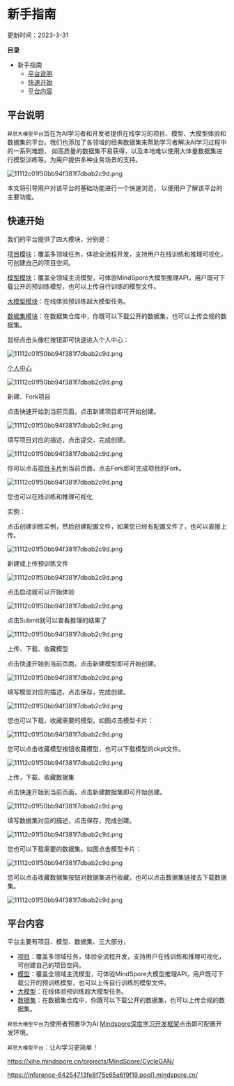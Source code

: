 # 新手指南

更新时间：2023-3-31

**目录**

- 新手指南
  - [平台说明](https://xihe-docs.mindspore.cn/zh/introduction/#平台说明)
  - [快速开始](https://xihe-docs.mindspore.cn/zh/introduction/#快速开始)
  - [平台内容](https://xihe-docs.mindspore.cn/zh/introduction/#平台内容)

## 平台说明

`昇思大模型平台`旨在为AI学习者和开发者提供在线学习的项目、模型、大模型体验和数据集的平台。我们也添加了各领域的经典数据集来帮助学习者解决AI学习过程中的一系列难题， 如高质量的数据集不易获得，以及本地难以使用大体量数据集进行模型训练等。为用户提供多种业务场景的支持。

![11112c01f50bb94f381f7dbab2c9d.png](https://obs-xihe-beijing4.obs.cn-north-4.myhuaweicloud.com/xihe-img/%E7%AE%80%E4%BB%8B_%E6%96%B0%E6%89%8B%E6%8C%87%E5%8D%97_331/t1.png)

本文将引导用户对该平台的基础功能进行一个快速浏览， 以便用户了解该平台的主要功能。

## 快速开始

我们的平台提供了四大模块，分别是：

[项目模块](https://xihe.mindspore.cn/projects)：覆盖多领域任务，体验全流程开发，支持用户在线训练和推理可视化，可创建自己的项目空间。

[模型模块](https://xihe.mindspore.cn/models)：覆盖全领域主流模型，可体验MindSpore大模型推理API，用户既可下载公开的预训练模型，也可以上传自行训练的模型文件。

[大模型模块](https://xihe.mindspore.cn/modelzoo)：在线体验预训练超大模型任务。

[数据集模块](https://xihe.mindspore.cn/datasets)：在数据集仓库中，你既可以下载公开的数据集，也可以上传合规的数据集。

鼠标点击头像栏按钮即可快速进入个人中心：

![11112c01f50bb94f381f7dbab2c9d.png](https://obs-xihe-beijing4.obs.cn-north-4.myhuaweicloud.com/xihe-img/%E7%AE%80%E4%BB%8B_%E6%96%B0%E6%89%8B%E6%8C%87%E5%8D%97_331/t2.png)

[个人中心](https://xihe.mindspore.cn/MindSpore)

![11112c01f50bb94f381f7dbab2c9d.png](https://obs-xihe-beijing4.obs.cn-north-4.myhuaweicloud.com/xihe-img/%E7%AE%80%E4%BB%8B_%E6%96%B0%E6%89%8B%E6%8C%87%E5%8D%97_331/t3.png)

新建、Fork项目

点击快速开始到当前页面，点击新建项目即可开始创建。

![11112c01f50bb94f381f7dbab2c9d.png](https://obs-xihe-beijing4.obs.cn-north-4.myhuaweicloud.com/xihe-img/%E7%AE%80%E4%BB%8B_%E6%96%B0%E6%89%8B%E6%8C%87%E5%8D%97_331/t4.png)

填写项目对应的描述，点击提交，完成创建。

![11112c01f50bb94f381f7dbab2c9d.png](https://obs-xihe-beijing4.obs.cn-north-4.myhuaweicloud.com/xihe-img/%E7%AE%80%E4%BB%8B_%E6%96%B0%E6%89%8B%E6%8C%87%E5%8D%97_331/t5.png)

你可以点击[项目卡片](https://xihe.mindspore.cn/projects/wesley/lstm_demo)到当前页面，点击Fork即可完成项目的Fork。

![11112c01f50bb94f381f7dbab2c9d.png](https://obs-xihe-beijing4.obs.cn-north-4.myhuaweicloud.com/xihe-img/%E7%AE%80%E4%BB%8B_%E6%96%B0%E6%89%8B%E6%8C%87%E5%8D%97_331/t6.png)

您也可以在线训练和推理可视化

实例：

点击创建训练实例，然后创建配置文件，如果您已经有配置文件了，也可以直接上传。

![11112c01f50bb94f381f7dbab2c9d.png](https://obs-xihe-beijing4.obs.cn-north-4.myhuaweicloud.com/xihe-img/%E6%96%B0_%E9%A1%B9%E7%9B%AE/WechatIMG580.png)

新建或上传预训练文件

![11112c01f50bb94f381f7dbab2c9d.png](https://obs-xihe-beijing4.obs.cn-north-4.myhuaweicloud.com/xihe-img/%E7%AE%80%E4%BB%8B_%E6%96%B0%E6%89%8B%E6%8C%87%E5%8D%97_331/t7.png)

点击启动就可以开始体验

![11112c01f50bb94f381f7dbab2c9d.png](https://obs-xihe-beijing4.obs.cn-north-4.myhuaweicloud.com/xihe-img/%E7%AE%80%E4%BB%8B_%E6%96%B0%E6%89%8B%E6%8C%87%E5%8D%97_331/t8.png)

点击Submit就可以查看推理的结果了

![11112c01f50bb94f381f7dbab2c9d.png](https://obs-xihe-beijing4.obs.cn-north-4.myhuaweicloud.com/xihe-img/%E7%AE%80%E4%BB%8B_%E6%96%B0%E6%89%8B%E6%8C%87%E5%8D%97_331/t9.png)

上传、下载、收藏模型

点击快速开始到当前页面，点击新建模型即可开始创建。

![11112c01f50bb94f381f7dbab2c9d.png](https://obs-xihe-beijing4.obs.cn-north-4.myhuaweicloud.com/xihe-img/%E7%AE%80%E4%BB%8B_%E6%96%B0%E6%89%8B%E6%8C%87%E5%8D%97_331/t10.png)

填写模型对应的描述，点击保存，完成创建。

![11112c01f50bb94f381f7dbab2c9d.png](https://obs-xihe-beijing4.obs.cn-north-4.myhuaweicloud.com/xihe-img/%E7%AE%80%E4%BB%8B_%E6%96%B0%E6%89%8B%E6%8C%87%E5%8D%97_331/t11.png)

您也可以下载，收藏需要的模型。如图点击模型卡片：

![11112c01f50bb94f381f7dbab2c9d.png](https://obs-xihe-beijing4.obs.cn-north-4.myhuaweicloud.com/xihe-img/%E7%AE%80%E4%BB%8B_%E6%96%B0%E6%89%8B%E6%8C%87%E5%8D%97_331/t12.png)

您可以点击收藏模型按钮收藏模型，也可以下载模型的ckpt文件。

![11112c01f50bb94f381f7dbab2c9d.png](https://obs-xihe-beijing4.obs.cn-north-4.myhuaweicloud.com/xihe-img/%E6%96%B0%E6%89%8B%E6%8C%87%E5%8D%97/WechatIMG1121.png)

上传，下载、收藏数据集

点击快速开始到当前页面，点击新建数据集即可开始创建。

![11112c01f50bb94f381f7dbab2c9d.png](https://obs-xihe-beijing4.obs.cn-north-4.myhuaweicloud.com/xihe-img/%E7%AE%80%E4%BB%8B_%E6%96%B0%E6%89%8B%E6%8C%87%E5%8D%97_331/t13.png)

填写数据集对应的描述，点击保存，完成创建。

![11112c01f50bb94f381f7dbab2c9d.png](https://obs-xihe-beijing4.obs.cn-north-4.myhuaweicloud.com/xihe-img/%E7%AE%80%E4%BB%8B_%E6%96%B0%E6%89%8B%E6%8C%87%E5%8D%97_331/t15.png)

您也可以下载需要的数据集。如图点击模型卡片：

![11112c01f50bb94f381f7dbab2c9d.png](https://obs-xihe-beijing4.obs.cn-north-4.myhuaweicloud.com/xihe-img/%E7%AE%80%E4%BB%8B_%E6%96%B0%E6%89%8B%E6%8C%87%E5%8D%97_331/t14.png)

您可以点击收藏数据集按钮对数据集进行收藏，也可以点击数据集链接去下载数据集。

![11112c01f50bb94f381f7dbab2c9d.png](https://obs-xihe-beijing4.obs.cn-north-4.myhuaweicloud.com/xihe-img/%E6%96%B0%E6%89%8B%E6%8C%87%E5%8D%97/WechatIMG1117.png)

## 平台内容

平台主要有项目、模型、数据集、三大部分，

- [项目](https://xihe.mindspore.cn/projects)：覆盖多领域任务，体验全流程开发，支持用户在线训练和推理可视化，可创建自己的项目空间。
- [模型](https://xihe.mindspore.cn/models)：覆盖全领域主流模型，可体验MindSpore大模型推理API，用户既可下载公开的预训练模型，也可以上传自行训练的模型文件。
- [大模型](https://xihe.mindspore.cn/modelzoo)：在线体验预训练超大模型任务。
- [数据集](https://xihe.mindspore.cn/datasets)：在数据集仓库中，你既可以下载公开的数据集，也可以上传合规的数据集。

`昇思大模型平台`为使用者预置华为AI [Mindspore深度学习开发框架](https://mindspore.cn/install)点击即可配置开发环境。

`昇思大模型平台`：让AI学习更简单！



https://xihe.mindspore.cn/projects/MindSpore/CycleGAN/

https://inference-64254713fe8f75c65a6f9f19.pool1.mindspore.cn/